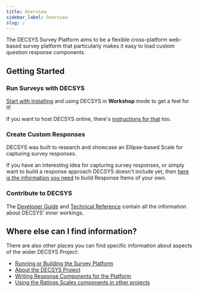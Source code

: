 ```yaml
---
title: Overview
sidebar_label: Overview
slug: /
---
```


The DECSYS Survey Platform aims to be a flexible cross-platform web-based survey platform that particularly makes it easy to load custom question response components.

## Getting Started

### Run Surveys with DECSYS

[Start with installing](./installation.md#workshop-mode-setup) and using DECSYS in **Workshop** mode to get a feel for it!

If you want to host DECSYS online, there's [instructions for that](./installation.md#hosted-mode-setup) too.

### Create Custom Responses

DECSYS was built to research and showcase an Ellipse-based Scale for capturing survey responses.

If you have an interesting idea for capturing survey responses, or simply want to build a response approach DECSYS doesn't include yet, then [here is the information you need](../devs/custom-responses/getting-started.md) to build Response Items of your own.

### Contribute to DECSYS

The [Developer Guide](../devs/contributing/source-code.md) and [Technical Reference](../devs/technical/architecture.md) contain all the information about DECSYS' inner workings.

## Where else can I find information?
There are also other places you can find specific information about aspects of the wider DECSYS Project:

- [Running or Building the Survey Platform](https://github.com/decsys/decsys/blob/master/README.md)
- [About the DECSYS Project](http://www.lucidresearch.org/decsys)
- [Writing Response Components for the Platform](https://github.com/decsys/component-boilerplate/wiki)
- [Using the Ratings Scales components in other projects](https://decsys.github.io/rating-scales/)
